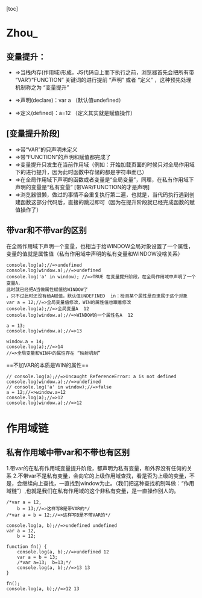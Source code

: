 [toc]
# Zhou_
##  变量提升：
 * =>当栈内存(作用域)形成，JS代码自上而下执行之前，浏览器首先会把所有带 “VAR”/“FUNCTION” 关键词的进行提前 “声明” 或者 “定义” ，这种预先处理机制称之为 “变量提升”

 *   =>声明(declare)：var a  （默认值undefined）
 *   =>定义(defined)：a=12 （定义其实就是赋值操作）
## [变量提升阶段]
 *   =>带“VAR”的只声明未定义
 *   =>带“FUNCTION”的声明和赋值都完成了
 *   =>变量提升只发生在当前作用域（例如：开始加载页面的时候只对全局作用域下的进行提升，因为此时函数中存储的都是字符串而已） 
 *   =>在全局作用域下声明的函数或者变量是“全局变量”，同理，在私有作用域下声明的变量是“私有变量” [带VAR/FUNCTION的才是声明]
 *   =>浏览器很懒，做过的事情不会重复执行第二遍，也就是，当代码执行遇到创建函数这部分代码后，直接的跳过即可（因为在提升阶段就已经完成函数的赋值操作了）
##  带var和不带var的区别
 在全局作用域下声明一个变量，也相当于给WINDOW全局对象设置了一个属性，变量的值就是属性值（私有作用域中声明的私有变量和WINDOW没啥关系）

```
console.log(a);//=>undefined
console.log(window.a);//=>undefined
console.log('a' in window); //=>TRUE 在变量提升阶段，在全局作用域中声明了一个变量A，
此时就已经把A当做属性赋值给WINDOW了
，只不过此时还没有给A赋值，默认值UNDEFINED  in：检测某个属性是否隶属于这个对象
var a = 12;//=>全局变量值修改，WIN的属性值也跟着修改
console.log(a);//=>全局变量A  12
console.log(window.a);//=>WINDOW的一个属性名A  12

a = 13;
console.log(window.a);//=>13

window.a = 14;
console.log(a);//=>14
//=>全局变量和WIN中的属性存在 “映射机制”
```
==不加VAR的本质是WIN的属性==
```
// console.log(a);//=>Uncaught ReferenceError: a is not defined
console.log(window.a);//=>undefined
// console.log('a' in window);//=>false
a = 12;//=>window.a=12
console.log(a);//=>12
console.log(window.a);//=>12
```
# 作用域链
## 私有作用域中带var和不带也有区别
1.带var的在私有作用域变量提升阶段，都声明为私有变量，和外界没有任何的关系
2.不带var不是私有变量，会向它的上级作用域查找，看是否为上级的变量，不是，会继续向上查找，一直找到window为止。（我们把这种查找机制叫做：“作用域链”）,也就是我们在私有作用域的这个非私有变量，是一直操作别人的。
```
/*var a = 12,
    b = 13;//=>这样写B是带VAR的*/
/*var a = b = 12;//=>这样写B是不带VAR的*/

console.log(a, b);//=>undefined undefined
var a = 12,
    b = 12;

function fn() {
    console.log(a, b);//=>undefined 12
    var a = b = 13;
    /*var a=13;  b=13;*/
    console.log(a, b);//=>13 13
}

fn();
console.log(a, b);//=>12 13
```



